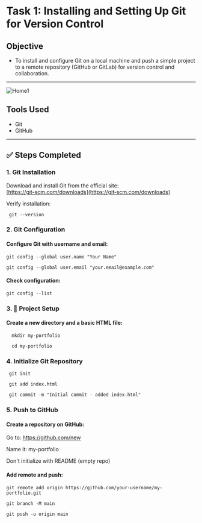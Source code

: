 # Task 1: Installing and Setting Up Git for Version Control

##  Objective

- To install and configure Git on a local machine and push a simple project to a remote repository (GitHub or GitLab) for version control and collaboration.

---

![Home1](https://github.com/user-attachments/assets/61003763-b693-4c33-a74a-3ef5976d62bd)


## Tools Used

- Git
- GitHub

---

## ✅ Steps Completed

### 1. Git Installation

   Download and install Git from the official site:  
    [https://git-scm.com/downloads](https://git-scm.com/downloads)

   Verify installation:

     git --version

### 2. Git Configuration

#### Configure Git with username and email:

    git config --global user.name "Your Name"

    git config --global user.email "your.email@example.com"

#### Check configuration:

    git config --list

### 3. 📁 Project Setup
   
#### Create a new directory and a basic HTML file:

      mkdir my-portfolio

      cd my-portfolio

### 4. Initialize Git Repository
   
     git init

     git add index.html

     git commit -m "Initial commit - added index.html"

### 5. Push to GitHub

#### Create a repository on GitHub:

   Go to: https://github.com/new

   Name it: my-portfolio

   Don't initialize with README (empty repo)

#### Add remote and push:

    git remote add origin https://github.com/your-username/my-portfolio.git

    git branch -M main

    git push -u origin main

